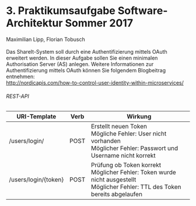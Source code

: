 # 3. Praktikumsaufgabe Software-Architektur Sommer 2017 #
 
Maximilian Lipp, Florian Tobusch<br /><br />
Das ShareIt-System soll durch eine Authentifizierung mittels OAuth erweitert werden. In dieser Aufgabe sollen Sie einen minimalen Authorisation Server (AS) anlegen. Weitere Informationen zur Authentifizierung mittels OAuth können Sie folgendem Blogbeitrag entnehmen:<br />http://nordicapis.com/how-to-control-user-identity-within-microservices/

###### REST-API
| URI-Template      | Verb          | Wirkung  |
| -------------     |-------------  | ------   |
| /users/login/               | POST          | Erstellt neuen Token<br />Mögliche Fehler: User nicht vorhanden<br />Möglicher Fehler: Passwort und Username nicht korrekt|
| /users/login/{token}         | POST          | Prüfung ob Token korrekt<br />Möglicher Fehler: Token wurde nicht ausgestellt<br />Möglicher Fehler: TTL des Token bereits abgelaufen|
